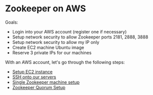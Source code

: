 # Zookeeper on AWS

Goals:

- Login into your AWS account (register one if necessary)
- Setup network security to allow Zookeeper ports 2181, 2888, 3888
- Setup network security to allow my IP only
- Create EC2 machine Ubuntu image
- Reserve 3 private IPs for our machines

With an AWS account, let's go through the following steps:

- [Setup EC2 instance](zookeeper-on-aws-ec2-instance.md)
- [SSH onto our servers](zookeeper-on-aws-ssh.md)
- [Single Zookeeper machine setup](single-zookeeper-machine-setup.md)
- [Zookeeper Quorum Setup](zookeeper-on-aws-quorum.md)